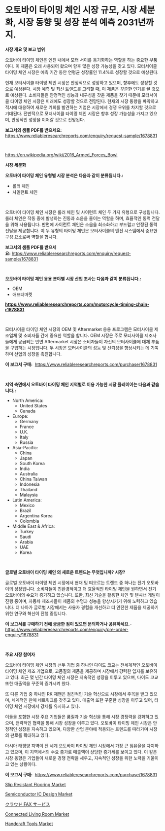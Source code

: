 <p><h1>오토바이 타이밍 체인 시장 규모, 시장 세분화, 시장 동향 및 성장 분석 예측 2031년까지.</h1></p><p><strong>시장 개요 및 보고 범위</strong></p>
<p><p>오토바이 타이밍 체인은 엔진 내에서 모터 서이를 동기화하는 역할을 하는 중요한 부품이다. 이 제품은 오래 사용되어 왔으며 향후 많은 성장 가능성을 갖고 있다. 모터서이클 타이밍 체인 시장은 예측 기간 동안 연평균 성장률인 11.4%로 성장할 것으로 예상된다.</p><p>현재 모터서이클 타이밍 체인 시장은 안정적으로 성장하고 있으며, 향후에도 성장할 것으로 예상된다. 시장 예측 및 최신 트렌드를 고려할 때, 이 제품은 꾸준한 인기를 끌 것으로 예상된다. 소비자들은 안정적인 성능과 내구성을 갖춘 제품을 찾기 때문에 모터서이클 타이밍 체인 시장은 미래에도 성장할 것으로 전망된다. 현재의 시장 동향을 파악하고 적시에 대응하여 새로운 기회를 발견하는 기업은 시장에서 경쟁 우위를 차지할 것으로 기대된다. 전반적으로 모터서이클 타이밍 체인 시장은 향후 성장 가능성을 가지고 있으며, 안정적인 성장을 이어갈 것으로 전망된다.</p></p>
<p><strong>보고서의 샘플 PDF를 받으세요:</strong> <a href="https://www.reliableresearchreports.com/enquiry/request-sample/1678831">https://www.reliableresearchreports.com/enquiry/request-sample/1678831</a></p>
<p>&nbsp;</p>
<p><a href="https://en.wikipedia.org/wiki/2016_Armed_Forces_Bowl">https://en.wikipedia.org/wiki/2016_Armed_Forces_Bowl</a></p>
<p><strong>시장 세분화</strong></p>
<p><strong>오토바이 타이밍 체인 유형별 시장 분석은 다음과 같이 분류됩니다.:</strong></p>
<p><ul><li>롤러 체인</li><li>사일런트 체인</li></ul></p>
<p>&nbsp;</p>
<p><p>오토바이 타이밍 체인 시장은 롤러 체인 및 사이런트 체인 두 가지 유형으로 구성됩니다. 롤러 체인은 작동 중에 발생하는 진동과 소음을 줄이는 역할을 하며, 효율적인 동력 전달을 위해 사용됩니다. 반면에 사이런트 체인은 소음을 최소화하고 부드럽고 안정된 동력 전달을 제공합니다. 이 두 유형의 타이밍 체인은 모터사이클의 엔진 시스템에서 중요한 구성 요소로써 역할을 합니다.</p></p>
<p><strong>보고서의 샘플 PDF를 받으세요:</strong>&nbsp;<a href="https://www.reliableresearchreports.com/enquiry/request-sample/1678831">https://www.reliableresearchreports.com/enquiry/request-sample/1678831</a></p>
<p>&nbsp;</p>
<p><strong> 오토바이 타이밍 체인 응용 분야별 시장 산업 조사는 다음과 같이 분류됩니다.:</strong></p>
<p><ul><li>OEM</li><li>애프터마켓</li></ul></p>
<p><strong><a href="https://www.reliableresearchreports.com/motorcycle-timing-chain-r1678831">https://www.reliableresearchreports.com/motorcycle-timing-chain-r1678831</a></strong></p>
<p>&nbsp;</p>
<p><p>모터사이클 타이밍 체인 시장의 OEM 및 Aftermarket 응용 프로그램은 모터사이클 제조업체 및 소비자들 간에 중요한 역할을 합니다. OEM 시장은 주로 모터사이클 제조사들에게 공급되는 반면 Aftermarket 시장은 소비자들이 자신의 모터사이클에 대체 부품을 구입하는 시장입니다. 두 시장은 모터사이클의 성능 및 신뢰성을 향상시키는 데 기여하며 산업의 성장을 촉진합니다.</p></p>
<p><strong>이 보고서 구매:</strong>&nbsp; <a href="https://www.reliableresearchreports.com/purchase/1678831">https://www.reliableresearchreports.com/purchase/1678831</a></p>
<p>&nbsp;</p>
<p><strong>지역 측면에서 오토바이 타이밍 체인 지역별로 이용 가능한 시장 플레이어는 다음과 같습니다.:</strong></p>
<p><ul>
    <li>
        North America:
        <ul>
            <li>United States</li>
            <li>Canada</li>
        </ul>
    </li>
    <li>
        Europe:
        <ul>
            <li>Germany</li>
            <li>France</li>
            <li>U.K.</li>
            <li>Italy</li>
            <li>Russia</li>
        </ul>
    </li>
    <li>
        Asia-Pacific:
        <ul>
            <li>China</li>
            <li>Japan</li>
            <li>South Korea</li>
            <li>India</li>
            <li>Australia</li>
            <li>China Taiwan</li>
            <li>Indonesia</li>
            <li>Thailand</li>
            <li>Malaysia</li>
        </ul>
    </li>
    <li>
        Latin America:
        <ul>
            <li>Mexico</li>
            <li>Brazil</li>
            <li>Argentina Korea</li>
            <li>Colombia</li>
        </ul>
    </li>
    <li>
        Middle East & Africa:
        <ul>
            <li>Turkey</li>
            <li>Saudi</li>
            <li>Arabia</li>
            <li>UAE</li>
            <li>Korea</li>
        </ul>
    </li>
    </ul></p>
<p>&nbsp;</p>
<p><strong>글로벌 오토바이 타이밍 체인 의 새로운 트렌드는 무엇입니까? 시장?</strong></p>
<p><p>글로벌 오토바이 타이밍 체인 시장에서 현재 및 떠오르는 트렌드 중 하나는 전기 오토바이의 성장입니다. 소비자들이 친환경적이고 더 효율적인 타이밍 체인을 원하면서 전기 오토바이의 수요가 증가하고 있습니다. 또한, 최신 기술을 활용한 체인 및 텐셔너 개발이 진행 중이며, 자동차 제조사들이 제품의 수명과 성능을 향상시키기 위해 노력하고 있습니다. 더 나아가 글로벌 시장에서는 사용자 경험을 개선하고 더 안전한 제품을 제공하기 위한 연구와 혁신이 진행 중입니다.</p></p>
<p><strong>이 보고서를 구매하기 전에 궁금한 점이 있으면 문의하거나 공유하세요.</strong>- <a href="https://www.reliableresearchreports.com/enquiry/pre-order-enquiry/1678831">https://www.reliableresearchreports.com/enquiry/pre-order-enquiry/1678831</a></p>
<p>&nbsp;</p>
<p><strong>주요 시장 참여자</strong></p>
<p><p>오토바이 타이밍 체인 시장의 선두 기업 중 하나인 다이도 코교는 전세계적인 오토바이 타이밍 체인 제조 기업으로, 고품질의 제품을 제공하며 시장에서 강력한 입지를 보유하고 있다. 최근 몇 년간 타이밍 체인 시장은 지속적인 성장을 이루고 있으며, 다이도 코교 또한 매출액을 꾸준히 증가시켜 왔다. </p><p>또 다른 기업 중 하나인 RK 재팬은 점진적인 기술 혁신으로 시장에서 주목을 받고 있으며, 세계적인 판매 네트워크를 갖추고 있다. 매출액 또한 꾸준한 성장을 이루고 있어, 타이밍 체인 시장에서 강세를 유지하고 있다.</p><p>이들을 포함한 시장 주요 기업들은 품질과 기술 혁신을 통해 시장 경쟁력을 강화하고 있으며, 전략적인 협력을 통해 시장 성장을 이루고 있다. 오토바이 타이밍 체인 시장은 안정적인 성장을 지속하고 있으며, 다양한 산업 분야에 적용되는 트렌드를 따라가며 시장의 판로를 확대하고 있다. </p><p>아시아 태평양 지역이 전 세계 오토바이 타이밍 체인 시장에서 가장 큰 점유율을 차지하고 있으며, 이 지역에서의 수요 증가로 매출액이 상당한 증가세를 보이고 있다. 이 같은 시장 동향은 기업들이 새로운 경쟁 전략을 세우고, 지속적인 성장을 위한 노력을 기울이고 있는 상황이다.</p></p>
<p><strong>이 보고서 구매:</strong>&nbsp;&nbsp;<a href="https://www.reliableresearchreports.com/purchase/1678831">https://www.reliableresearchreports.com/purchase/1678831</a></p>
<p><p><a href="https://github.com/BurtonGALEN/Market-Research-Report-List-1/blob/main/slip-resistant-flooring-market.md">Slip Resistant Flooring Market</a></p><p><a href="https://issuu.com/reportprime-2/docs/semiconductor-ic-design-market-size-2030.pptx">Semiconductor IC Design Market</a></p><p><a href="https://github.com/TerrellConn/Market-Research-Report-List-2/blob/main/131410417300.md">クラウド FAX サービス</a></p><p><a href="https://medium.com/@ethanlehner/connected-living-room-market-a-global-and-regional-analysis-focus-on-region-country-level-fc64b0a84fbe">Connected Living Room Market</a></p><p><a href="https://medium.com/@elizbethsmithb208/handcraft-tools-market-share-and-new-trends-analysis-by-its-type-application-end-use-and-4224c7e03692">Handcraft Tools Market</a></p></p>